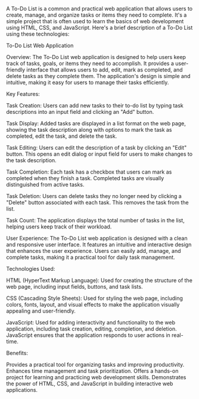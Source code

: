 A To-Do List is a common and practical web application that allows users to create, manage, and organize tasks or items they need to complete. It's a simple project that is often used to learn the basics of web development using HTML, CSS, and JavaScript. Here's a brief description of a To-Do List using these technologies:

To-Do List Web Application

Overview:
The To-Do List web application is designed to help users keep track of tasks, goals, or items they need to accomplish. It provides a user-friendly interface that allows users to add, edit, mark as completed, and delete tasks as they complete them. The application's design is simple and intuitive, making it easy for users to manage their tasks efficiently.

Key Features:

Task Creation: Users can add new tasks to their to-do list by typing task descriptions into an input field and clicking an "Add" button.

Task Display: Added tasks are displayed in a list format on the web page, showing the task description along with options to mark the task as completed, edit the task, and delete the task.

Task Editing: Users can edit the description of a task by clicking an "Edit" button. This opens an edit dialog or input field for users to make changes to the task description.

Task Completion: Each task has a checkbox that users can mark as completed when they finish a task. Completed tasks are visually distinguished from active tasks.

Task Deletion: Users can delete tasks they no longer need by clicking a "Delete" button associated with each task. This removes the task from the list.

Task Count: The application displays the total number of tasks in the list, helping users keep track of their workload.

User Experience:
The To-Do List web application is designed with a clean and responsive user interface. It features an intuitive and interactive design that enhances the user experience. Users can easily add, manage, and complete tasks, making it a practical tool for daily task management.

Technologies Used:

HTML (HyperText Markup Language): Used for creating the structure of the web page, including input fields, buttons, and task lists.

CSS (Cascading Style Sheets): Used for styling the web page, including colors, fonts, layout, and visual effects to make the application visually appealing and user-friendly.

JavaScript: Used for adding interactivity and functionality to the web application, including task creation, editing, completion, and deletion. JavaScript ensures that the application responds to user actions in real-time.

Benefits:

Provides a practical tool for organizing tasks and improving productivity.
Enhances time management and task prioritization.
Offers a hands-on project for learning and practicing web development skills.
Demonstrates the power of HTML, CSS, and JavaScript in building interactive web applications.
